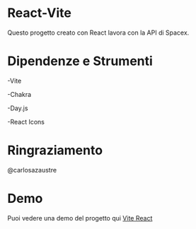 # React-Vite

Questo progetto creato con React lavora con la API di Spacex. 

# Dipendenze e Strumenti

-Vite

-Chakra

-Day.js

-React Icons

# Ringraziamento

@carlosazaustre
 
 # Demo
 
 Puoi vedere una demo del progetto qui [Vite React](https://vite-react.onrender.com)
